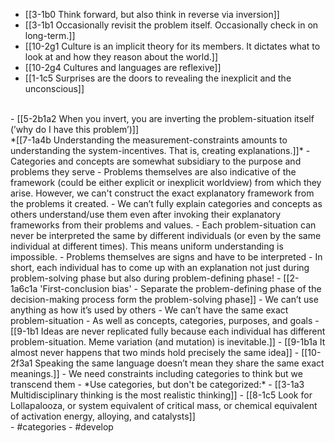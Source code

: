 - [[3-1b0 Think forward, but also think in reverse via inversion]]
- [[3-1b1 Occasionally revisit the problem itself. Occasionally check in on long-term.]]
- [[10-2g1 Culture is an implicit theory for its members. It dictates what to look at and how they reason about the world.]]
- [[10-2g4 Cultures and languages are reflexive]]
- [[1-1c5 Surprises are the doors to revealing the inexplicit and the unconscious]]
<br>
- [[5-2b1a2 When you invert, you are inverting the problem-situation itself (’why do I have this problem’)]]
<br>
*[[7-1a4b Understanding the measurement-constraints amounts to understanding the system-incentives. That is, creating explanations.]]*
- Categories and concepts are somewhat subsidiary to the purpose and problems they serve
- Problems themselves are also indicative of the framework (could be either explicit or inexplicit worldview) from which they arise. However, we can't construct the exact explanatory framework from the problems it created.
- We can’t fully explain categories and concepts as others understand/use them even after invoking their explanatory frameworks from their problems and values.
- Each problem-situation can never be interpreted the same by different individuals (or even by the same individual at different times). This means uniform understanding is impossible.
  - Problems themselves are signs and have to be interpreted
  - In short, each individual has to come up with an explanation not just during  problem-solving phase but also during problem-defining phase!
    - [[2-1a6c1a 'First-conclusion bias' - Separate the problem-defining phase of the decision-making process form the problem-solving phase]]
  - We can’t use anything as how it’s used by others
    - We can’t have the same exact problem-situation
      - As well as concepts, categories, purposes, and goals
				- [[9-1b1 Ideas are never replicated fully because each individual has different problem-situation. Meme variation (and mutation) is inevitable.]]
				- [[9-1b1a It almost never happens that two minds hold precisely the same idea]]
				- [[10-2f3a1 Speaking the same language doesn’t mean they share the same exact meanings.]]
- We need constraints including categories to think but we transcend them
  - *Use categories, but don't be categorized:*
    - [[3-1a3 Multidisciplinary thinking is the most realistic thinking]]
    - [[8-1c5 Look for Lollapalooza, or system equivalent of critical mass, or chemical equivalent of activation energy, alloying, and catalysts]]
<br>
- #categories
- #develop
